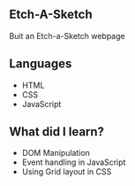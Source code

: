 ## Etch-A-Sketch
Buit an Etch-a-Sketch webpage

## Languages
- HTML
- CSS
- JavaScript

## What did I learn?
- DOM Manipulation
- Event handling in JavaScript
- Using Grid layout in CSS
